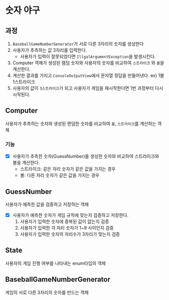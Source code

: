# 숫자 야구

## 과정

1. `BaseballGameNumberGenerator`가 서로 다른 3자리의 숫자를 생성한다
2. 사용자가 추측하는 값 3자리를 입력한다. 
   - 사용자가 입력이 잘못되었다면 `IllgalArgumentException`을 발생시킨다.
3. Computer 객체가 생성된 램덤 숫자와 사용자의 숫자를 비교하여 `스트라이크` 와 `볼`을 계산한다.
4. 계산한 결과를 가지고 `ConsoleOutputView`에서 문자열 정답을 만들어낸다.  ex) 1볼 1스트라이크   
5. 사용자의 값이 `3스트라이크`가 되고 사용자가 게임을 재시작한다면 1번 과정부터 다시 시작된다.


## Computer
사용자가 추측하는 숫자와 생성된 랜덤한 숫자를 비교하여 `볼`, `스트라이크`를 계산하는 객체

### 기능
- [x] 사용자가 추측한 숫자(GuessNumber)를 생성한 숫자와 비교하여 스트라이크와 볼을 계산한다.
  - 스트라이크: 같은 자리 숫자가 같은 값을 가지는 경우
  - 볼: 다른 자리 숫자가 같은 값을 가지는 경우


## GuessNumber 
사용자가 예측한 값을 검증하고 저장하는 객체

- [x] 사용자가 예측한 숫자가 게임 규칙에 맞는지 검증하고 저장한다.
  1. 사용자가 입력한 숫자에 중복된 값이 없는지 검증
  2. 사용자가 입력한 각 자리 숫자가 1~9 사이인지 검증
  3. 사용자가 입력한 숫자의 자리수가 3자리가 맞는지 검증

## State
사용자의 게임 진행 여부를 나타내는 enum타입의 객체

## BaseballGameNumberGenerator

게임의 서로 다른 3자리의 숫자를 만드는 객체
